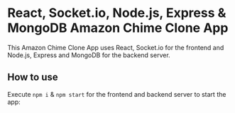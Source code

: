 # React, Socket.io, Node.js, Express & MongoDB Amazon Chime Clone App

This Amazon Chime Clone App uses React, Socket.io for the frontend and Node.js, Express and MongoDB for the backend server.

## How to use

Execute `npm i` & `npm start` for the frontend and backend server to start the app:
